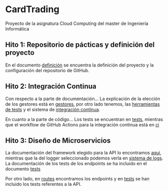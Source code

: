 # CardTrading
Proyecto de la asignatura Cloud Computing del master de Ingeniería Informática

## Hito 1: Repositorio de pácticas y definición del proyecto
En el documento [definición](./docs/definicion.md) se encuentra la definición
del proyecto y la configuración del repositorio de GitHub.

## Hito 2: Integración Continua
Con respecto a la parte de documentación...
La explicación de la elección de los gestores está en [gestores](./docs/gestores.md),
por otro lado tenemos, las [herramientas de tests](./docs/tests.md)
y el sistema de [integración continua](./docs/integracion_continua.md).

En cuanto a la parte de código...
Los tests se encuentran en [tests](./backend/tests), mientras que el workflow
de GitHub Actions para la integración continua está en [ci](.github/workflows/ci.yml)

## Hito 3: Diseño de Microservicios
La documentación del framework elegido para la API lo encontramos [aqui](./docs/api.md),
mientras que la del logger seleccionado podemos verla en [sistema de logs](./docs/logs.md).
La documentación de los tests de los endpoints se ha incluido en el documento
[tests](./docs/tests.md)

Por otro lado, en [routes](./backend/src/routes/) encontramos los endpoints
y en [tests](./backend/tests) se han incluido los tests referentes a la API. 
